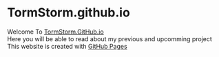 # TormStorm.github.io

Welcome To [TormStorm.GitHub.io](https://tormstorm.github.io)<br>
Here you will be able to read about my previous and upcomming project<br>
This website is created with [GitHub Pages](https://pages.github.com/)<br>
